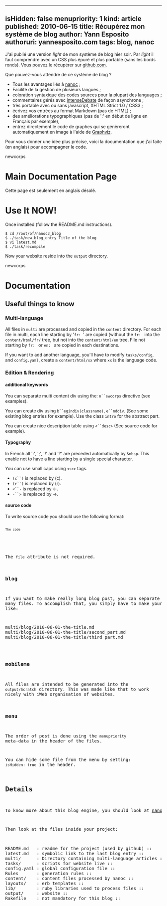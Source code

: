 -----
isHidden:       false
menupriority:   1
kind:           article
published: 2010-06-15
title: Récupérez mon système de blog
author: Yann Esposito
authoruri: yannesposito.com
tags:  blog, nanoc
-----

J'ai publié une version *light* de mon système de blog hier soir. Par *light* il faut comprendre avec un CSS plus épuré et plus portable (sans les bords ronds).
Vous pouvez le récupérer sur [github.com](http://github.com/yogsototh/nanoc3_blog).

Que pouvez-vous attendre de ce système de blog ?

* Tous les avantages liés à [nanoc](http://nanoc.stoneship.org) ;
* Facilité de la gestion de plusieurs langues ;
* coloration syntaxique des codes sources pour la plupart des languages ;
* commentaires gérés avec [intenseDebate](http://intensedebate.org) de façon asynchrone ;
* très portable avec ou sans javascript, XHTML Strict 1.0 / CSS3 ;
* écrivez vos entrées au format Markdown (pas de HTML) ;
* des améliorations typographiques (pas de ':' en début de ligne en Français par exemple),
* entrez directement le code de graphes qui se génèreront automatiquement en image à l'aide de [Graphviz](http://graphviz.org).

Pour vous donner une idée plus précise, voici la documentation que j'ai faite (en anglais) pour accompagner le code.

newcorps

# Main Documentation Page

Cette page est seulement en anglais désolé.

# Use It NOW!

Once installed (follow the README.md instructions).

<pre><code class="zsh">$ cd /root/of/nanoc3_blog
$ ./task/new_blog_entry Title of the blog
$ vi latest.md
$ ./task/recompile
</code></pre>

Now your website reside into the `output` directory.

newcorps

# Documentation

## Useful things to know

### Multi-language

All files in `multi` are processed and copied in the `content` directory.
For each file in multi, each line starting by '`fr: `' are copied (without the `fr: ` into the `content/html/fr/` tree, but not into the `content/html/en` tree. File not starting by `fr: ` or `en: ` are copied in each destinations.

If you want to add another language, you'll have to modify `tasks/config`, and `config.yaml`, create a `content/html/xx` where `xx` is the language code.

### Edition & Rendering

#### additional keywords

You can separate multi content div using the: `n``ewcorps` directive (see examples).

You can create div using `b``egindiv(classname)`, `e``nddiv`. (See some existing blog entries for example). Use the class `intro` for the abstract part.

You can create nice description table using `<``desc>` (See source code for example).

#### Typography

In French all ':', ';', '!' and '?' are preceded automatically by `&nbsp`. This enable not to have a line starting by a single special character.

You can use small caps using `<sc>` tags. 

* `(c``)` is replaced by (c).
* `(r``)` is replaced by (r).
* `<``-` is replaced by <-.
* `-``>` is replaced by ->.

#### source code

To write source code you should use the following format:

<pre><code class="html"><pre><code class="ruby" file="filename.rb">The code
</cOde>
</code></pre>

The `file` attribute is not required.

### blog

If you want to make really long blog post, you can separate them into many files. To accomplish that, you simply have to make your files like:

<pre class="twilight">
multi/blog/2010-06-01-the-title.md
multi/blog/2010-06-01-the-title/second_part.md
multi/blog/2010-06-01-the-title/third_part.md
</pre>

### mobileme

All files are intended to be generated into the `output/Scratch` directory.
This was made like that to work nicely with iWeb organisation of websites.

### menu

The order of post is done using the `menupriority` meta-data in the header of the files.

You can hide some file from the menu by setting: `isHidden: true` in the header.

## Details

To know more about this blog engine, you should look at
[nanoc](http://nanoc.stoneship.org) project.

Then look at the files inside your project:

<desc>
README.md   : readme for the project (used by github) ::
latest.md   : symbolic link to the last blog entry ::
multi/      : Directory containing multi-language articles ::
tasks/      : scripts for website live ::
config.yaml : global configuration file ::
Rules       : generation rules ::
content/    : content files processed by nanoc ::
layouts/    : erb templates ::
lib/        : ruby libraries used to process files ::
output/     : website ::
Rakefile    : not mandatory for this blog ::
</desc>
